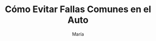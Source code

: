 ---
title: "Cómo Evitar Fallas Comunes en el Auto"
description: "Los problemas mecánicos pueden surgir en cualquier momento, pero con estos consejos puedes minimizar el riesgo de fallas en tu vehículo."
author: "María"
authorImage: "@/images/blog/maria.webp"
authorImageAlt: "Avatar de Carlos"
pubDate: 2025-02-08
cardImage: "@/images/blog/falla-comun-auto.webp"
cardImageAlt: "Coche viajando por carretera"
readTime: 5
tags: ["mantenimiento", "problemas mecánicos", "auto"]
contents: [
  "Las fallas mecánicas son un dolor de cabeza para los conductores, pero muchas de ellas pueden evitarse con un buen mantenimiento. Aquí tienes algunos consejos para prevenir problemas comunes en tu vehículo:",
  "1. **Revisa el Sistema de Refrigeración**  
  Un sistema de refrigeración que no funciona correctamente puede sobrecalentar el motor. Verifica regularmente el nivel de refrigerante y busca fugas que puedan causar un mal funcionamiento.",
  "2. **Cuida la Batería**  
  Las baterías tienen una vida útil limitada. Si tu vehículo tiene dificultades para arrancar o los faros están más apagados de lo normal, es hora de verificar la batería.",
  "3. **Mantén los Frenos en Buen Estado**  
  Los frenos son cruciales para la seguridad. Revisa las pastillas y discos periódicamente para asegurarte de que todo esté funcionando correctamente. Si escuchas ruidos extraños o sientes que la respuesta es lenta, es hora de revisarlos."
]
---